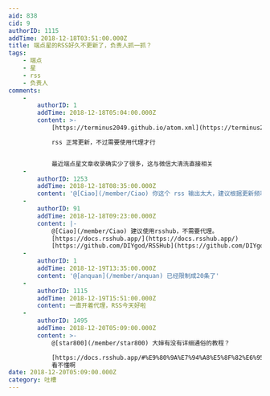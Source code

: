 ```yaml
---
aid: 838
cid: 9
authorID: 1115
addTime: 2018-12-18T03:51:00.000Z
title: 端点星的RSS好久不更新了，负责人抓一抓？
tags:
    - 端点
    - 星
    - rss
    - 负责人
comments:
    -
        authorID: 1
        addTime: 2018-12-18T05:04:00.000Z
        content: >-
            [https://terminus2049.github.io/atom.xml](https://terminus2049.github.io/atom.xml)  

            rss 正常更新，不过需要使用代理才行


            最近端点星文章收录确实少了很多，这与微信大清洗直接相关
    -
        authorID: 1253
        addTime: 2018-12-18T08:35:00.000Z
        content: '@[Ciao](/member/Ciao) 你这个 rss 输出太大，建议根据更新频率减少到合适的条目数。'
    -
        authorID: 91
        addTime: 2018-12-18T09:23:00.000Z
        content: |-
            @[Ciao](/member/Ciao) 建议使用rsshub，不需要代理。  
            [https://docs.rsshub.app/](https://docs.rsshub.app/)  
            [https://github.com/DIYgod/RSSHub](https://github.com/DIYgod/RSSHub)
    -
        authorID: 1
        addTime: 2018-12-19T13:35:00.000Z
        content: '@[anquan](/member/anquan) 已经限制成20条了'
    -
        authorID: 1115
        addTime: 2018-12-19T15:51:00.000Z
        content: 一直开着代理，RSS今天好啦
    -
        authorID: 1495
        addTime: 2018-12-20T05:09:00.000Z
        content: >-
            @[star800](/member/star800) 大婶有没有详细通俗的教程？  

            [https://docs.rsshub.app/#%E9%80%9A%E7%94%A8%E5%8F%82%E6%95%B0](https://docs.rsshub.app/#%E9%80%9A%E7%94%A8%E5%8F%82%E6%95%B0)
            看不懂啊
date: 2018-12-20T05:09:00.000Z
category: 吐槽
---
```



